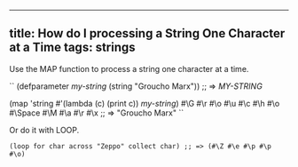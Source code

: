 ----
title: How do I processing a String One Character at a Time
tags: strings
----

Use the MAP function to process a string one character at a time.

``
(defparameter *my-string* (string "Groucho Marx"))
;; => *MY-STRING*

(map 'string #'(lambda (c) (print c)) *my-string*)
#\G 
#\r 
#\o 
#\u 
#\c 
#\h 
#\o 
#\Space 
#\M 
#\a 
#\r 
#\x 
;; => "Groucho Marx"
``

Or do it with LOOP.

``
(loop for char across "Zeppo"
    collect char)
;; => (#\Z #\e #\p #\p #\o)
``
